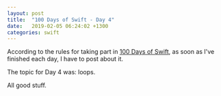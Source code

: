 ```yaml
---
layout: post
title:  "100 Days of Swift - Day 4"
date:   2019-02-05 06:24:02 +1300
categories: swift
---
```

According to the rules for taking part in [100 Days of Swift](https://www.hackingwithswift.com/100), as soon as I've finished each day, I have to post about it.

The topic for Day 4 was: loops.

All good stuff.
